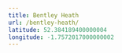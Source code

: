 ```yaml
---
title: Bentley Heath
url: /bentley-heath/
latitude: 52.384189400000004
longitude: -1.7572017000000002
---
```

